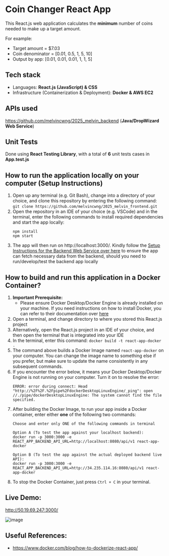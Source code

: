 # Coin Changer React App

This React.js web application calculates the **minimum** number of coins needed to make up a target amount.

For example:
- Target amount = $7.03
- Coin denominator = [0.01, 0.5, 1, 5, 10]
- Output by app: [0.01, 0.01, 0.01, 1, 1, 5]

## Tech stack
- Languages: **React.js (JavaScript) & CSS**
- Infrastructure (Containerization & Deployment): **Docker & AWS EC2**

## APIs used
https://github.com/melvincwng/2025_melvin_backend (**Java/DropWizard Web Service**)

## Unit Tests
Done using **React Testing Library**, with a total of **6** unit tests cases in **App.test.js**

## How to run the application locally on your computer (Setup Instructions)
1. Open up any terminal (e.g. Git Bash), change into a directory of your choice, and clone this repository by entering the following command: `git clone https://github.com/melvincwng/2025_melvin_frontend.git`
2. Open the repository in an IDE of your choice (e.g. VSCode) and in the terminal, enter the following commands to install required dependencies and start the app locally:
    ```
    npm install
    npm start
    ```
3. The app will then run on http://localhost:3000/. Kindly follow the [Setup Instructions for the Backend Web Service over here](https://github.com/melvincwng/2025_melvin_backend/blob/master/README.md) to ensure the app can fetch necessary data from the backend, should you need to run/develop/test the backend app locally

## How to build and run this application in a Docker Container?
1. **Important Prerequisite:**
   - Please ensure Docker Desktop/Docker Engine is already installed on your machine. If you need instructions on how to install Docker, you can refer to their documentation over [here](https://docs.docker.com/desktop/)
2. Open a terminal, and change directory to where you stored this React.js project
3. Alternatively, open the React.js project in an IDE of your choice, and then open the terminal that is integrated into your IDE
4. In the terminal, enter this command: `docker build -t react-app-docker .`
5. The command above builds a Docker Image named `react-app-docker` on your computer. You can change the image name to something else if you prefer, but make sure to update the name consistently in any subsequent commands.
6. If you encounter the error below, it means your Docker Desktop/Docker Engine is not running on your computer. Turn it on to resolve the error:
   ```
   ERROR: error during connect: Head "http://%2F%2F.%2Fpipe%2FdockerDesktopLinuxEngine/_ping": open //./pipe/dockerDesktopLinuxEngine: The system cannot find the file specified.
   ```
7. After building the Docker Image, to run your app inside a Docker container, enter either **one** of the following two commands:
   ```
   Choose and enter only ONE of the following commands in terminal
    
   Option A (To test the app against your localhost backend):
   docker run -p 3000:3000 -e REACT_APP_BACKEND_API_URL=http://localhost:8080/api/v1 react-app-docker

   Option B (To test the app against the actual deployed backend live API):
   docker run -p 3000:3000 -e REACT_APP_BACKEND_API_URL=http://34.235.114.16:8080/api/v1 react-app-docker
   ```
8. To stop the Docker Container, just press `Ctrl + C` in your terminal.

## Live Demo:
http://50.19.69.247:3000/

![image](https://github.com/user-attachments/assets/98298439-1130-49e2-9acf-06b1cfa5794e)

## Useful References:
- https://www.docker.com/blog/how-to-dockerize-react-app/








